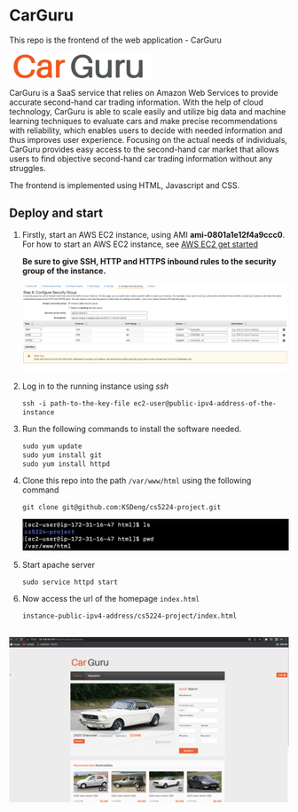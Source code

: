 # CarGuru



This repo is the frontend of the web application - CarGuru



![](https://github.com/KSDeng/cs5224-project/blob/master/images/logo2.png?raw=true)



CarGuru is a SaaS service that relies on Amazon Web Services to provide accurate second-hand car trading information. With the help of cloud technology, CarGuru is able to scale easily and utilize big data and machine learning techniques to evaluate cars and make precise recommendations with reliability, which enables users to decide with needed information and thus improves user experience. Focusing on the actual needs of individuals, CarGuru provides easy access to the second-hand car market that allows users to find objective second-hand car trading information without any struggles. 



The frontend is implemented using HTML, Javascript and CSS. 



## Deploy and start

1. Firstly, start an AWS EC2 instance, using AMI **ami-0801a1e12f4a9ccc0**. For how to start an AWS EC2 instance, see [AWS EC2 get started](https://aws.amazon.com/cn/ec2/getting-started/)

   **Be sure to give SSH, HTTP and HTTPS inbound rules to the security group of the instance.**

   ![](https://github.com/KSDeng/cs5224-project/blob/master/images/security-group-config.jpg?raw=true)

   

2. Log in to the running instance using *ssh*

   ```shell
   ssh -i path-to-the-key-file ec2-user@public-ipv4-address-of-the-instance
   ```



3. Run the following commands to install the software needed.

   ```shell
   sudo yum update
   sudo yum install git
   sudo yum install httpd
   ```



4. Clone this repo into the path `/var/www/html` using the following command

   ```shell
   git clone git@github.com:KSDeng/cs5224-project.git
   ```

   ![](https://github.com/KSDeng/cs5224-project/blob/master/images/project-path.jpg?raw=true)

   

5. Start apache server

   ```shell
   sudo service httpd start
   ```



6. Now access the url of the homepage `index.html`

   ```
   instance-public-ipv4-address/cs5224-project/index.html
   ```

​	![](https://github.com/KSDeng/cs5224-project/blob/master/images/homepage-screenshot.jpg?raw=true)

